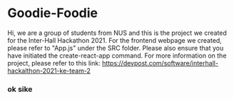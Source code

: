 # Goodie-Foodie

Hi, we are a group of students from NUS and this is the project we created for the Inter-Hall Hackathon 2021. For the frontend webpage we created, please refer to "App.js" under the SRC folder. Please also ensure that you have initiated the create-react-app command. For more information on the project, please refer to this link: https://devpost.com/software/interhall-hackalthon-2021-ke-team-2

### ok sike